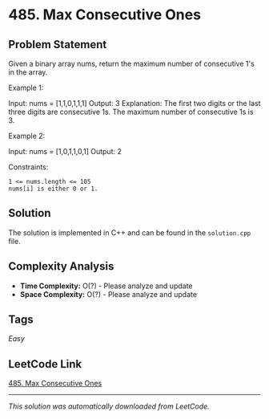 # 485. Max Consecutive Ones

## Problem Statement

Given a binary array nums, return the maximum number of consecutive 1&#39;s in the array.

Example 1:

Input: nums = [1,1,0,1,1,1]
Output: 3
Explanation: The first two digits or the last three digits are consecutive 1s. The maximum number of consecutive 1s is 3.

Example 2:

Input: nums = [1,0,1,1,0,1]
Output: 2

Constraints:

	1 <= nums.length <= 105
	nums[i] is either 0 or 1.

## Solution

The solution is implemented in C++ and can be found in the `solution.cpp` file.

## Complexity Analysis

- **Time Complexity:** O(?) - Please analyze and update
- **Space Complexity:** O(?) - Please analyze and update

## Tags

*Easy*

## LeetCode Link

[485. Max Consecutive Ones](https://leetcode.com/problems/max-consecutive-ones/)

---

*This solution was automatically downloaded from LeetCode.*
